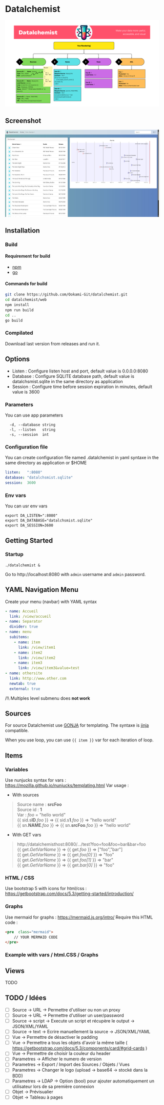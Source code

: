 # Datalchemist
![datalchemist](Datalchemist.png)
## Screenshot
![datalchemistScreenshot](screenshot.jpg)
## Installation
### Build
#### Requirement for build
- [npm](https://nodejs.org/en/download)
- [go](https://go.dev/dl/)
#### Commands for build
```bash
git clone https://github.com/Ookami-Git/datalchemist.git
cd datalchemist/web
npm install
npm run build
cd ..
go build
```
### Compilated
Download last version from releases and run it.
## Options
- Listen : Configure listen host and port, default value is 0.0.0.0:8080
- Database : Configure SQLITE database path, default value is datalchsmist.sqlite in the same directory as application
- Session : Configure time before session expiration in minutes, default value is 3600
### Parameters
You can use app parameters
```shell
  -d, --database string
  -l, --listen   string
  -s, --session  int
```
### Configuration file
You can create configuration file named .datalchemist in yaml syntaxe in the same directory as application or $HOME
```yaml
listen:   ":8080"
database: "datalchsmist.sqlite"
session:  3600
```
### Env vars
You can usr env vars
```shell
export DA_LISTEN=":8080"
export DA_DATABASE="datalchsmist.sqlite"
export DA_SESSION=3600
```
## Getting Started
### Startup
```shell
./datalchemist &
```
Go to http://localhost:8080 with ```admin``` username and ```admin``` password.
## YAML Navigation Menu
Create your menu (navbar) with YAML syntax
```yaml
- name: Accueil
  link: /view/accueil
- name: Separator
  divider: true
- name: menu
  subitems:
    - name: item
      link: /view/item1
    - name: item2
      link: /view/item2
    - name: item3
      link: /view/item3&value=test
- name: othersite
  link: http://www.other.com
  newtab: true
  external: true
```
/!\ Multiples level submenu does **not work**
## Sources
For source Datalchemist use [GONJA](https://pkg.go.dev/github.com/noirbizarre/gonja) for templating. The syntaxe is [jinja](https://jinja.palletsprojects.com/en/) compatible.

When you use loop, you can use ```{{ item }}``` var for each iteration of loop.
## Items
### Variables
Use nunjucks syntax for vars : https://mozilla.github.io/nunjucks/templating.html
Var usage :
- With sources
>Source name : **srcFoo**  
Source id : **1**  
Var : *foo* = "hello world"  
{{ sid.s**ID**.*foo* }} => {{ sid.s**1**.*foo* }} => "hello world"  
{{ sn.**NAME**.*foo* }} => {{ sn.**srcFoo**.*foo* }} => "hello world"

- With GET vars
>http://datalchemisthost:8080/.../test?foo=foo&foo=bar&bar=foo  
{{ get.*GetVarName* }} => {{ get.*foo* }} => ["foo","bar"]  
{{ get.*GetVarName* }} => {{ get.*foo[0]* }} => "foo"  
{{ get.*GetVarName* }} => {{ get.*foo[1]* }} => "bar"  
{{ get.*GetVarName* }} => {{ get.*bar[0]* }} => "foo"

### HTML / CSS
Use bootstrap 5 with icons for html/css : https://getbootstrap.com/docs/5.3/getting-started/introduction/

### Graphs
Use mermaid for graphs : https://mermaid.js.org/intro/
Require this HTML code :
```html
<pre  class="mermaid">
	// YOUR MERMAID CODE
</pre>
```
### Example with vars / html.CSS / Graphs
## Views
TODO

## TODO / Idées
- [ ] Source -> URL -> Permettre d'utiliser ou non un proxy
- [ ] Source -> URL -> Permettre d'utiliser un user/password
- [ ] Source -> script -> Execute un script et récupère le output -> JSON/XML/YAML
- [ ] Source -> text -> Ecrire manuellement la source -> JSON/XML/YAML
- [ ] Vue -> Permettre de désactiver le padding
- [ ] Vue -> Permettre a tous les objets d'avoir la même taille ( https://getbootstrap.com/docs/5.3/components/card/#grid-cards )
- [ ] Vue -> Permettre de choisir la couleur du header
- [ ] Parametres -> Afficher le numero de version
- [ ] Parametres -> Export / Import des Sources / Objets / Vues
- [ ] Parametres -> Changer le logo (upload -> base64 -> stocké dans la BDD)
- [ ] Parametres -> LDAP -> Option (bool) pour ajouter automatiquement un utilisateur lors de sa première connexion
- [ ] Objet -> Prévisualier
- [ ] Objet -> Tableau à pages
